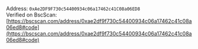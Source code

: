 Address: `0xAe2DF9F730c54400934c06a17462c41C08a06ED8`  
Verified on BscScan: [https://bscscan.com/address/0xae2df9f730c54400934c06a17462c41c08a06ed8#code](https://bscscan.com/address/0xae2df9f730c54400934c06a17462c41c08a06ed8#code)